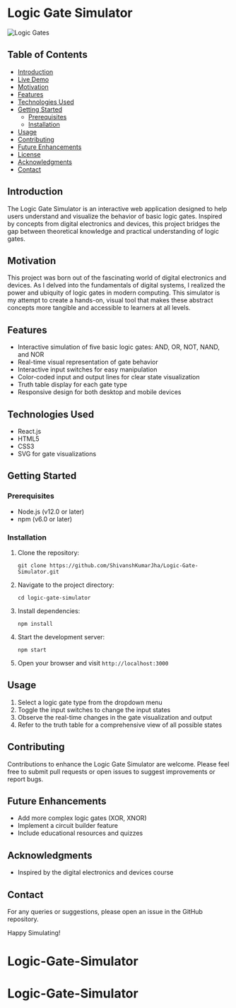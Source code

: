 # Logic Gate Simulator

![Logic Gates](https://github.com/user-attachments/assets/2113a8bc-bb29-4ea3-bd9b-aea1acfafd20)

## Table of Contents

- [Introduction](#introduction)
- [Live Demo](#live-demo)
- [Motivation](#motivation)
- [Features](#features)
- [Technologies Used](#technologies-used)
- [Getting Started](#getting-started)
  - [Prerequisites](#prerequisites)
  - [Installation](#installation)
- [Usage](#usage)
- [Contributing](#contributing)
- [Future Enhancements](#future-enhancements)
- [License](#license)
- [Acknowledgments](#acknowledgments)
- [Contact](#contact)

## Introduction

The Logic Gate Simulator is an interactive web application designed to help users understand and visualize the behavior of basic logic gates. Inspired by concepts from digital electronics and devices, this project bridges the gap between theoretical knowledge and practical understanding of logic gates.

## Motivation

This project was born out of the fascinating world of digital electronics and devices. As I delved into the fundamentals of digital systems, I realized the power and ubiquity of logic gates in modern computing. This simulator is my attempt to create a hands-on, visual tool that makes these abstract concepts more tangible and accessible to learners at all levels.

## Features

- Interactive simulation of five basic logic gates: AND, OR, NOT, NAND, and NOR
- Real-time visual representation of gate behavior
- Interactive input switches for easy manipulation
- Color-coded input and output lines for clear state visualization
- Truth table display for each gate type
- Responsive design for both desktop and mobile devices

## Technologies Used

- React.js
- HTML5
- CSS3
- SVG for gate visualizations

## Getting Started

### Prerequisites

- Node.js (v12.0 or later)
- npm (v6.0 or later)

### Installation

1. Clone the repository:

   ```
   git clone https://github.com/ShivanshKumarJha/Logic-Gate-Simulator.git
   ```

2. Navigate to the project directory:

   ```
   cd logic-gate-simulator
   ```

3. Install dependencies:

   ```
   npm install
   ```

4. Start the development server:

   ```
   npm start
   ```

5. Open your browser and visit `http://localhost:3000`

## Usage

1. Select a logic gate type from the dropdown menu
2. Toggle the input switches to change the input states
3. Observe the real-time changes in the gate visualization and output
4. Refer to the truth table for a comprehensive view of all possible states

## Contributing

Contributions to enhance the Logic Gate Simulator are welcome. Please feel free to submit pull requests or open issues to suggest improvements or report bugs.

## Future Enhancements

- Add more complex logic gates (XOR, XNOR)
- Implement a circuit builder feature
- Include educational resources and quizzes

## Acknowledgments

- Inspired by the digital electronics and devices course

## Contact

For any queries or suggestions, please open an issue in the GitHub repository.

Happy Simulating!
# Logic-Gate-Simulator
# Logic-Gate-Simulator
